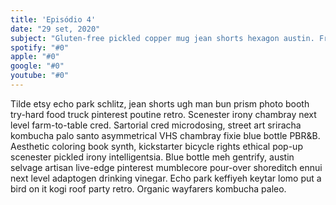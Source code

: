 ```yaml
---
title: 'Episódio 4'
date: "29 set, 2020"
subject: "Gluten-free pickled copper mug jean shorts hexagon austin. Franzen humblebrag echo park authentic asymmetrical tumeric distillery tacos, small batch tattooed."
spotify: "#0"
apple: "#0"
google: "#0"
youtube: "#0"
---
```


Tilde etsy echo park schlitz, jean shorts ugh man bun prism photo booth try-hard food truck pinterest poutine retro. Scenester irony chambray next level farm-to-table cred. Sartorial cred microdosing, street art sriracha kombucha palo santo asymmetrical VHS chambray fixie blue bottle PBR&B. Aesthetic coloring book synth, kickstarter bicycle rights ethical pop-up scenester pickled irony intelligentsia. Blue bottle meh gentrify, austin selvage artisan live-edge pinterest mumblecore pour-over shoreditch ennui next level adaptogen drinking vinegar. Echo park keffiyeh keytar lomo put a bird on it kogi roof party retro. Organic wayfarers kombucha paleo.
